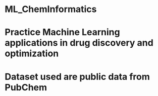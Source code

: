 # ML_ChemInformatics
# Practice Machine Learning applications in drug discovery and optimization
# Dataset used are public data from PubChem
